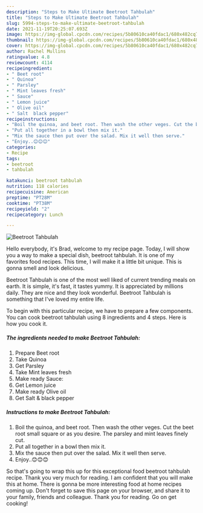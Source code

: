 ```yaml
---
description: "Steps to Make Ultimate Beetroot Tahbulah"
title: "Steps to Make Ultimate Beetroot Tahbulah"
slug: 5994-steps-to-make-ultimate-beetroot-tahbulah
date: 2021-11-19T20:25:07.693Z
image: https://img-global.cpcdn.com/recipes/5b80610ca40fdac1/680x482cq70/beetroot-tahbulah-recipe-main-photo.jpg
thumbnail: https://img-global.cpcdn.com/recipes/5b80610ca40fdac1/680x482cq70/beetroot-tahbulah-recipe-main-photo.jpg
cover: https://img-global.cpcdn.com/recipes/5b80610ca40fdac1/680x482cq70/beetroot-tahbulah-recipe-main-photo.jpg
author: Rachel Mullins
ratingvalue: 4.8
reviewcount: 4114
recipeingredient:
- " Beet root"
- " Quinoa"
- " Parsley"
- " Mint leaves fresh"
- " Sauce"
- " Lemon juice"
- " Olive oil"
- " Salt  black pepper"
recipeinstructions:
- "Boil the quinoa, and beet root. Then wash the other veges. Cut the beet root small square or as you desire. The parsley and mint leaves finely cut."
- "Put all together in a bowl then mix it."
- "Mix the sauce then put over the salad. Mix it well then serve."
- "Enjoy..😊😊😊"
categories:
- Recipe
tags:
- beetroot
- tahbulah

katakunci: beetroot tahbulah 
nutrition: 118 calories
recipecuisine: American
preptime: "PT28M"
cooktime: "PT38M"
recipeyield: "2"
recipecategory: Lunch

---
```



![Beetroot Tahbulah](https://img-global.cpcdn.com/recipes/5b80610ca40fdac1/680x482cq70/beetroot-tahbulah-recipe-main-photo.jpg)

Hello everybody, it's Brad, welcome to my recipe page. Today, I will show you a way to make a special dish, beetroot tahbulah. It is one of my favorites food recipes. This time, I will make it a little bit unique. This is gonna smell and look delicious.

Beetroot Tahbulah is one of the most well liked of current trending meals on earth. It is simple, it's fast, it tastes yummy. It is appreciated by millions daily. They are nice and they look wonderful. Beetroot Tahbulah is something that I've loved my entire life.




To begin with this particular recipe, we have to prepare a few components. You can cook beetroot tahbulah using 8 ingredients and 4 steps. Here is how you cook it.

<!--inarticleads1-->

##### The ingredients needed to make Beetroot Tahbulah:

1. Prepare  Beet root
1. Take  Quinoa
1. Get  Parsley
1. Take  Mint leaves fresh
1. Make ready  Sauce:
1. Get  Lemon juice
1. Make ready  Olive oil
1. Get  Salt &amp; black pepper




<!--inarticleads2-->

##### Instructions to make Beetroot Tahbulah:

1. Boil the quinoa, and beet root. Then wash the other veges. Cut the beet root small square or as you desire. The parsley and mint leaves finely cut.
1. Put all together in a bowl then mix it.
1. Mix the sauce then put over the salad. Mix it well then serve.
1. Enjoy..😊😊😊




So that's going to wrap this up for this exceptional food beetroot tahbulah recipe. Thank you very much for reading. I am confident that you will make this at home. There is gonna be more interesting food at home recipes coming up. Don't forget to save this page on your browser, and share it to your family, friends and colleague. Thank you for reading. Go on get cooking!
